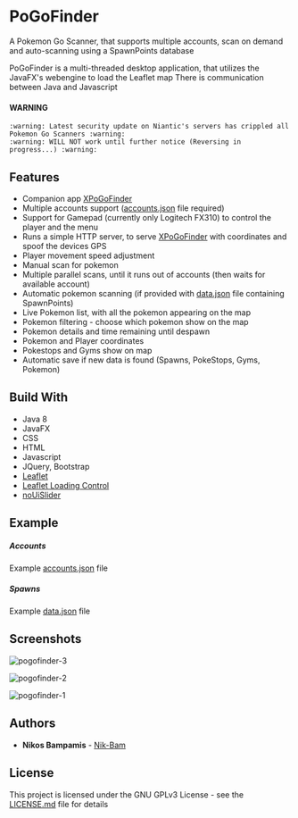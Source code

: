 # PoGoFinder

A Pokemon Go Scanner, that supports multiple accounts, scan on demand and auto-scanning using a SpawnPoints database

PoGoFinder is a multi-threaded desktop application, that utilizes the JavaFX's webengine to load the Leaflet map
There is communication between Java and Javascript

#### WARNING

```
:warning: Latest security update on Niantic's servers has crippled all Pokemon Go Scanners :warning:
:warning: WILL NOT work until further notice (Reversing in progress...) :warning:
```

## Features

* Companion app [XPoGoFinder](https://github.com/Nik-Bam/XPoGoFinder)
* Multiple accounts support ([accounts.json](data/accounts.json) file required)
* Support for Gamepad (currently only Logitech FX310) to control the player and the menu
* Runs a simple HTTP server, to serve [XPoGoFinder](https://github.com/Nik-Bam/XPoGoFinder) with coordinates and spoof the devices GPS
* Player movement speed adjustment
* Manual scan for pokemon
* Multiple parallel scans, until it runs out of accounts (then waits for available account)
* Automatic pokemon scanning (if provided with [data.json](data/data.json) file containing SpawnPoints)
* Live Pokemon list, with all the pokemon appearing on the map
* Pokemon filtering - choose which pokemon show on the map
* Pokemon details and time remaining until despawn
* Pokemon and Player coordinates
* Pokestops and Gyms show on map
* Automatic save if new data is found (Spawns, PokeStops, Gyms, Pokemon)

## Build With

* Java 8
* JavaFX
* CSS
* HTML
* Javascript
* JQuery, Bootstrap
* [Leaflet](https://github.com/Leaflet/Leaflet)
* [Leaflet Loading Control](https://github.com/ebrelsford/Leaflet.loading)
* [noUiSlider](https://refreshless.com/nouislider/)

## Example

##### Accounts

Example [accounts.json](data/accounts.json) file

##### Spawns

Example [data.json](data/data.json) file

## Screenshots

![pogofinder-3](https://cloud.githubusercontent.com/assets/22759513/19285945/b75a5be8-9004-11e6-8b73-893528b90b5b.png)

![pogofinder-2](https://cloud.githubusercontent.com/assets/22759513/19285947/b7664480-9004-11e6-807b-03f350d215be.png)

![pogofinder-1](https://cloud.githubusercontent.com/assets/22759513/19285946/b75fba98-9004-11e6-93d7-ced560a823f5.png)

## Authors

* **Nikos Bampamis** - [Nik-Bam](https://github.com/Nik-Bam)

## License

This project is licensed under the GNU GPLv3 License - see the [LICENSE.md](LICENSE.md) file for details

